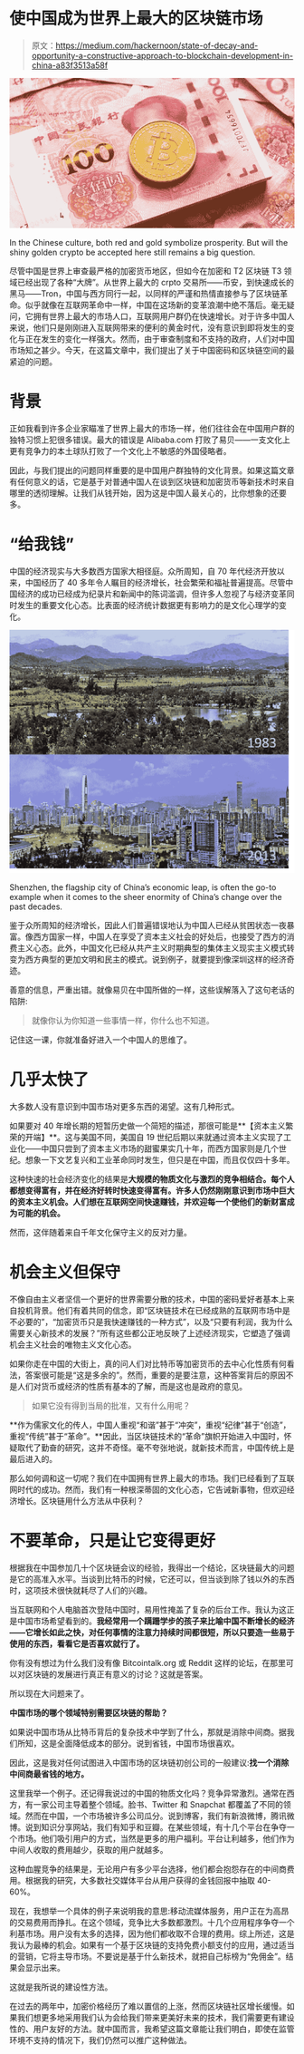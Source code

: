 # 使中国成为世界上最大的区块链市场

> 原文：<https://medium.com/hackernoon/state-of-decay-and-opportunity-a-constructive-approach-to-blockchain-development-in-china-a83f3513a58f>

![](img/2e673c2b4c4f2962f89fe54ce60f9e2a.png)

In the Chinese culture, both red and gold symbolize prosperity. But will the shiny golden crypto be accepted here still remains a big question.

尽管中国是世界上审查最严格的加密货币地区，但如今在加密和 T2 区块链 T3 领域已经出现了各种“大牌”。从世界上最大的 crpto 交易所——币安，到快速成长的黑马——Tron，中国与西方同行一起，以同样的严谨和热情直接参与了区块链革命。似乎就像在互联网革命中一样，中国在这场新的变革浪潮中绝不落后。毫无疑问，它拥有世界上最大的市场人口，互联网用户群仍在快速增长。对于许多中国人来说，他们只是刚刚进入互联网带来的便利的黄金时代，没有意识到即将发生的变化与正在发生的变化一样强大。然而，由于审查制度和不支持的政府，人们对中国市场知之甚少。今天，在这篇文章中，我们提出了关于中国密码和区块链空间的最紧迫的问题。

# 背景

正如我看到许多企业家瞄准了世界上最大的市场一样，他们往往会在中国用户群的独特习惯上犯很多错误。最大的错误是 Alibaba.com 打败了易贝——一支文化上更有竞争力的本土球队打败了一个文化上不敏感的外国侵略者。

因此，与我们提出的问题同样重要的是中国用户群独特的文化背景。如果这篇文章有任何意义的话，它是基于对普通中国人在谈到区块链和加密货币等新技术时来自哪里的透彻理解。让我们从钱开始，因为这是中国人最关心的，比你想象的还要多。

# “给我钱”

中国的经济现实与大多数西方国家大相径庭。众所周知，自 70 年代经济开放以来，中国经历了 40 多年令人瞩目的经济增长，社会繁荣和福祉普遍提高。尽管中国经济的成功已经成为纪录片和新闻中的陈词滥调，但许多人忽视了与经济变革同时发生的重要文化心态。比表面的经济统计数据更有影响力的是文化心理学的变化。

![](img/ad9a29bb7fbe6e3d8d6f2a4818fa31d4.png)

Shenzhen, the flagship city of China’s economic leap, is often the go-to example when it comes to the sheer enormity of China’s change over the past decades.

鉴于众所周知的经济增长，因此人们普遍错误地认为中国人已经从贫困状态一夜暴富。像西方国家一样，中国人在享受了资本主义社会的好处后，也接受了西方的消费主义心态。此外，中国文化已经从共产主义时期典型的集体主义现实主义模式转变为西方典型的更加文明和民主的模式。说到例子，就要提到像深圳这样的经济奇迹。

善意的信息，严重出错。就像易贝在中国所做的一样，这些误解落入了这句老话的陷阱:

> 就像你认为你知道一些事情一样，你什么也不知道。

记住这一课，你就准备好进入一个中国人的思维了。

# 几乎太快了

大多数人没有意识到中国市场对更多东西的渴望。这有几种形式。

如果要对 40 年增长期的短暂历史做一个简短的描述，那很可能是**【资本主义繁荣的开端】**。这与美国不同，美国自 19 世纪后期以来就通过资本主义实现了工业化——中国只尝到了资本主义市场的甜蜜果实几十年，而西方国家则是几个世纪。想象一下文艺复兴和工业革命同时发生，但只是在中国，而且仅仅四十多年。

这种快速的社会经济变化的结果是**大规模的物质文化与激烈的竞争相结合。每个人都想变得富有，并在经济好转时快速变得富有。许多人仍然刚刚意识到市场中巨大的资本主义机会。人们想在互联网空间快速赚钱，并欢迎每一个使他们的新财富成为可能的机会。**

然而，这伴随着来自千年文化保守主义的反对力量。

# 机会主义但保守

不像自由主义者坚信一个更好的世界需要分散的技术，中国的密码爱好者基本上来自投机背景。他们有着共同的信念，即“区块链技术在已经成熟的互联网市场中是不必要的”，“加密货币只是我快速赚钱的一种方式”，以及“只要有利润，我为什么需要关心新技术的发展？”所有这些都公正地反映了上述经济现实，它塑造了强调机会主义社会的唯物主义文化心态。

如果你走在中国的大街上，真的问人们对比特币等加密货币的去中心化性质有何看法，答案很可能是“这是多余的”。然而，重要的是要注意，这种答案背后的原因不是人们对货币或经济的性质有基本的了解，而是这也是政府的意见。

> 如果它没有得到当局的批准，又有什么用呢？

**作为儒家文化的传人，中国人重视“和谐”甚于“冲突”，重视“纪律”甚于“创造”，重视“传统”甚于“革命”。**因此，当区块链技术的“革命”旗帜开始进入中国时，怀疑取代了勤奋的研究，这并不奇怪。毫不夸张地说，就新技术而言，中国传统上是最后进入的。

那么如何调和这一切呢？我们在中国拥有世界上最大的市场。我们已经看到了互联网时代的成功。然而，我们有一种根深蒂固的文化心态，它告诫新事物，但欢迎经济增长。区块链用什么方法从中获利？

# 不要革命，只是让它变得更好

根据我在中国参加几十个区块链会议的经验，我得出一个结论，区块链最大的问题是它的高准入水平。当谈到比特币的时候，它还可以，但当谈到除了钱以外的东西时，这项技术很快就耗尽了人们的兴趣。

当互联网和个人电脑首次登陆中国时，易用性掩盖了复杂的后台工作。我认为这正是中国市场希望看到的。**我经常用一个蹒跚学步的孩子来比喻中国不断增长的经济——它增长如此之快，对任何事情的注意力持续时间都很短，所以只要造一些易于使用的东西，看看它是否喜欢就行了。**

你有没有想过为什么我们没有像 Bitcointalk.org 或 Reddit 这样的论坛，在那里可以对区块链的发展进行真正有意义的讨论？这就是答案。

所以现在大问题来了。

**中国市场的哪个领域特别需要区块链的帮助？**

如果说中国市场从比特币背后的复杂技术中学到了什么，那就是消除中间商。据我们所知，这是全面降低成本的部分。说到省钱，中国市场很喜欢。

因此，这是我对任何试图进入中国市场的区块链初创公司的一般建议:**找一个消除中间商最省钱的地方。**

这里我举一个例子。还记得我说过的中国的物质文化吗？竞争异常激烈。通常在西方，有一家公司主导着整个领域。脸书、Twitter 和 Snapchat 都覆盖了不同的领域。然而在中国，一个市场被许多公司瓜分。说到博客，我们有新浪微博，腾讯微博。说到知识分享网站，我们有知乎和豆瓣。在某些领域，有十几个平台在争夺一个市场。他们吸引用户的方式，当然是更多的用户福利。平台让利越多，他们作为中间人收取的费用越少，获取的用户就越多。

这种血腥竞争的结果是，无论用户有多少平台选择，他们都会抱怨存在的中间商费用。根据我的研究，大多数社交媒体平台从用户获得的金钱回报中抽取 40-60%。

现在，我想举一个具体的例子来说明我的意思:移动流媒体服务，用户正在为高昂的交易费用而挣扎。在这个领域，竞争比大多数都激烈。十几个应用程序争夺一个利基市场。用户没有太多的选择，因为他们都收取不合理的费用。综上所述，这是我认为最棒的机会。如果有一个基于区块链的支持免费小额支付的应用，通过适当的营销，它将主导市场。不要说是基于什么新技术，就把自己标榜为“免佣金”。结果会显示出来。

这就是我所说的建设性方法。

在过去的两年中，加密价格经历了难以置信的上涨，然而区块链社区增长缓慢。如果我们想更多地采用我们认为会给我们带来更美好未来的技术，我们需要更有建设性的、用户友好的方法。就中国而言，我希望这篇文章能让我们明白，即使在监管环境不支持的情况下，我们仍然可以推广这种做法。